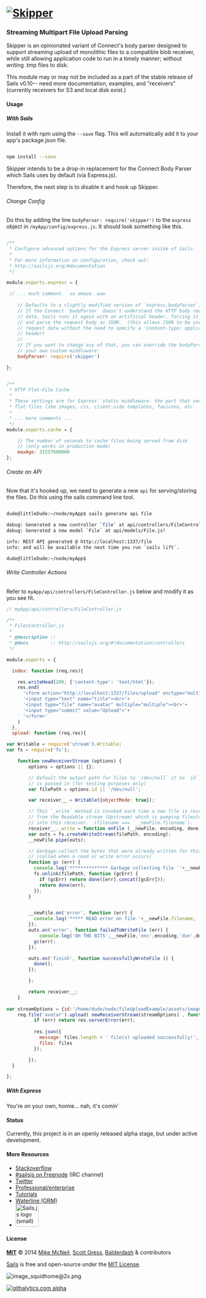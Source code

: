 # [![Skipper](http://i.imgur.com/P6gptnI.png)](https://github.com/balderdashy/skipper)

### Streaming Multipart File Upload Parsing 

Skipper is an opinionated variant of Connect's body parser designed to support streaming upload of monolithic files to a compatible blob receiver, while still allowing application code to run in a timely manner; without writing .tmp files to disk.


This module may or may not be included as a part of the stable release of Sails v0.10-- need more documentation, examples, and "receivers" (currently receivers for S3 and local disk exist.)

#### Usage

##### With Sails

Install it with npm using the `--save` flag.  This will automatically add it to your app's package.json file. 

```sh

npm install --save

```

Skipper intends to be a drop-in replacement for the Connect Body Parser which Sails uses by default (via Express.js).  

Therefore, the next step is to disable it and hook up Skipper.


###### Change Config

Do this by adding the line `bodyParser: require('skipper')` to the `express` object in `/myApp/config/express.js`.  It should look something like this.

```javascript

/**
 * Configure advanced options for the Express server inside of Sails.
 *
 * For more information on configuration, check out:
 * http://sailsjs.org/#documentation
 */

module.exports.express = {

 // ... much comment.  so amaze. wow
 
	// Defaults to a slightly modified version of `express.bodyParser`, i.e.:
	// If the Connect `bodyParser` doesn't understand the HTTP body request 
	// data, Sails runs it again with an artificial header, forcing it to try
	// and parse the request body as JSON.  (this allows JSON to be used as your
	// request data without the need to specify a 'Content-type: application/json'
	// header)
	// 
	// If you want to change any of that, you can override the bodyParser with
	// your own custom middleware:
	bodyParser: require('skipper')

};


/**
 * HTTP Flat-File Cache
 * 
 * These settings are for Express' static middleware- the part that serves
 * flat-files like images, css, client-side templates, favicons, etc.
 *
 * ... more comments ...
 */
module.exports.cache = {

	// The number of seconds to cache files being served from disk
	// (only works in production mode)
	maxAge: 31557600000
};


```

###### Create an API

Now that it's hooked up, we need to generate a new `api` for serving/storing the files.  Do this using the sails command line tool.

```sh

dude@littleDude:~/node/myApp$ sails generate api file

debug: Generated a new controller `file` at api/controllers/FileController.js!
debug: Generated a new model `File` at api/models/File.js!

info: REST API generated @ http://localhost:1337/file
info: and will be available the next time you run `sails lift`.

dude@littleDude:~/node/myApp$ 

```

###### Write Controller Actions

Refer to `myApp/api/controllers/FileController.js` below and modify it as you see fit.

```javascript 
// myApp/api/controllers/FileController.js

/**
 * FilesController.js 
 *
 * @description ::
 * @docs        :: http://sailsjs.org/#!documentation/controllers
 */

module.exports = {

  index: function (req,res){

    res.writeHead(200, {'content-type': 'text/html'});
    res.end(
      '<form action="http://localhost:1337/files/upload" enctype="multipart/form-data" method="post">'+
      '<input type="text" name="title"><br>'+
      '<input type="file" name="avatar" multiple="multiple"><br>'+
      '<input type="submit" value="Upload">'+
      '</form>'
    )
  },
  upload: function (req,res){

var Writable = require('stream').Writable;
var fs = require('fs');

    function newReceiverStream (options) {
        options = options || {};

        // Default the output path for files to `/dev/null` if no `id` option
        // is passed in (for testing purposes only)
        var filePath = options.id || '/dev/null';

        var receiver__ = Writable({objectMode: true});

        // This `_write` method is invoked each time a new file is received
        // from the Readable stream (Upstream) which is pumping filestreams
        // into this receiver.  (filename === `__newFile.filename`).
        receiver__._write = function onFile (__newFile, encoding, done) {
        var outs = fs.createWriteStream(filePath, encoding);
        __newFile.pipe(outs);

        // Garbage-collect the bytes that were already written for this file.
        // (called when a read or write error occurs)
        function gc (err) {
          console.log('************** Garbage collecting file `'+__newFile.filename+'` located @ '+filePath+'...');
          fs.unlink(filePath, function (gcErr) {
            if (gcErr) return done([err].concat([gcErr]));
            return done(err);
          });
        }


        __newFile.on('error', function (err) {
          console.log('***** READ error on file '+__newFile.filename, '::',err);
        });
        outs.on('error', function failedToWriteFile (err) {
        	console.log('OH THE BITS',__newFile,'enc',encoding,'dun',done);
          gc(err);
        });

        outs.on('finish', function successfullyWroteFile () {
          done();
        });

        };

        return receiver__;
    }
    
var streamOptions = {id:'/home/dude/node/fileUploadExample/assets/images/shitBird.jpeg'};
    req.file('avatar').upload( newReceiverStream(streamOptions) , function (err, files) {
          if (err) return res.serverError(err);
        
          res.json({
            message: files.length + ' file(s) uploaded successfully!',
            files: files
          });

        });
  }

};


```

##### With Express

You're on your own, homie... nah, it's comin'


#### Status

Currently, this project is in an openly released alpha stage, but under active development.


#### More Resources

- [Stackoverflow](http://stackoverflow.com/questions/tagged/sails.js)
- [#sailsjs on Freenode](http://webchat.freenode.net/) (IRC channel)
- [Twitter](https://twitter.com/sailsjs)
- [Professional/enterprise](https://github.com/balderdashy/sails-docs/blob/master/FAQ.md#are-there-professional-support-options)
- [Tutorials](https://github.com/balderdashy/sails-docs/blob/master/FAQ.md#where-do-i-get-help)
- [Waterline (ORM)](http://github.com/balderdashy/waterline)
- <a href="http://sailsjs.org" target="_blank" title="Node.js framework for building realtime APIs."><img src="https://github-camo.global.ssl.fastly.net/9e49073459ed4e0e2687b80eaf515d87b0da4a6b/687474703a2f2f62616c64657264617368792e6769746875622e696f2f7361696c732f696d616765732f6c6f676f2e706e67" width=60 alt="Sails.js logo (small)"/></a>



#### License

**[MIT](./LICENSE)**
&copy; 2014
[Mike McNeil](http://michaelmcneil.com), [Scott Gress](https://github.com/sgress454), [Balderdash](http://balderdash.co) & contributors

[Sails](http://sailsjs.org) is free and open-source under the [MIT License](http://sails.mit-license.org/).


![image_squidhome@2x.png](http://i.imgur.com/RIvu9.png) 
 

[![githalytics.com alpha](https://cruel-carlota.pagodabox.com/a22d3919de208c90c898986619efaa85 "githalytics.com")](http://githalytics.com/balderdashy/file-parser)
